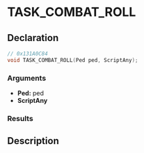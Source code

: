# TASK_COMBAT_ROLL

## Declaration
```cpp
// 0x131A0C84
void TASK_COMBAT_ROLL(Ped ped, ScriptAny);
```

### Arguments
- **Ped:** ped
- **ScriptAny**

### Results

## Description
